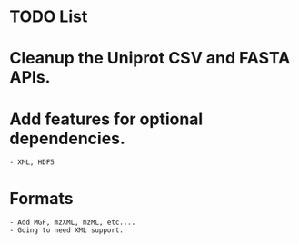 # TODO List

# Cleanup the Uniprot CSV and FASTA APIs.

# Add features for optional dependencies.
    - XML, HDF5

# Formats
    - Add MGF, mzXML, mzML, etc....
    - Going to need XML support.
